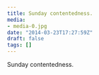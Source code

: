 ```yaml
---
title: Sunday contentedness.
media:
- media-0.jpg
date: "2014-03-23T17:27:59Z"
draft: false
tags: []
---
```

Sunday contentedness.
